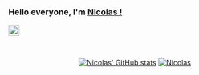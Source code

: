 ### Hello everyone, I'm [Nicolas !](hhttps://www.nicolasmaes.fr/)
<a href="https://www.linkedin.com/in/nicolas-ma%C3%ABs-6a1b571b0/"><img align="center" alt="Saket Prag" width="22px" src="https://cdn.jsdelivr.net/npm/simple-icons@v3/icons/linkedin.svg" /></a>

<br/>

<div align="center">

[![Nicolas' GitHub stats](https://github-readme-stats.vercel.app/api?username=Nicolasmaes&theme=prussian)](https://github.com/Nicolasmaes/github-readme-stats)
[![Nicolas](https://github-readme-stats.vercel.app/api/top-langs/?username=Nicolasmaes&theme=prussian&layout=compact)](https://github.com/Nicolasmaes/github-readme-stats)



</div>
